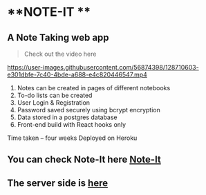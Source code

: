 # **NOTE-IT **
## A Note Taking web app

> Check out the video here

https://user-images.githubusercontent.com/56874398/128710603-e301dbfe-7c40-4bde-a688-e4c820446547.mp4


1. Notes can be created in pages of different notebooks
2. To-do lists can be created  
3. User Login & Registration
4. Password saved securely using bcrypt encryption
5. Data stored in a postgres database
6. Front-end build with React hooks only

Time taken – four weeks
Deployed on Heroku

## You can check **Note-It** here [Note-It](https://note-it-adt.herokuapp.com/)
## The server side is [here](https://github.com/aaditiDiksha/note-in-api)
